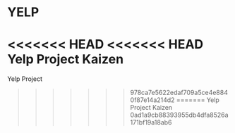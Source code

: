 YELP
====

<<<<<<< HEAD
<<<<<<< HEAD
Yelp Project Kaizen
=======
Yelp Project
>>>>>>> 978ca7e5622edaf709a5ce4e8840f87e14a214d2
=======
Yelp Project Kaizen
>>>>>>> 0ad1a9cb88393955db4dfa8526a171bf19a18ab6
